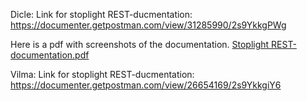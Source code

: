 Dicle:
Link for stoplight REST-ducmentation: https://documenter.getpostman.com/view/31285990/2s9YkkgPWg

Here is a pdf with screenshots of the documentation.
[Stoplight REST-documentation.pdf](https://github.com/TVT22-4/elokuvasovellus/files/13685099/Stoplight.REST-documentation.pdf)

Vilma:
Link for stoplight REST-ducmentation: https://documenter.getpostman.com/view/26654169/2s9YkkgiY6
